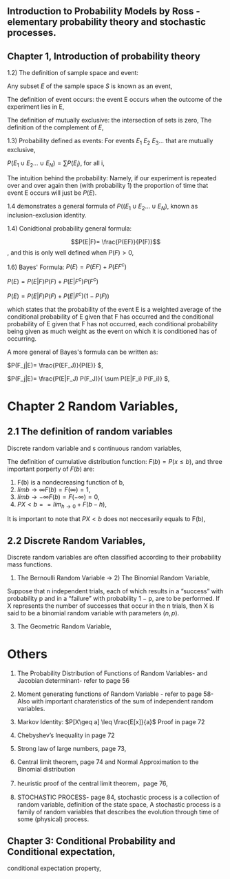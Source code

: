 
## Introduction to Probability Models by Ross - elementary probability theory and stochastic processes.
## Chapter 1, Introduction of probability theory
1.2) The definition of sample space and event:  

Any subset $E$ of the sample space $S$ is known as an event,

The definition of event occurs: the event E occurs when the outcome of the experiment lies in E,

The definition of mutually exclusive: the intersection of sets is zero,
The definition of the complement of $E$,

1.3) Probability defined as events:
For events $E_1$ $E_2$ $E_3$... that are mutually exclusive,  

$P(E_1\cup E_2...\cup E_N)=\sum P(E_i)$, for all i,

The intuition behind the probability: Namely, if our experiment is repeated over and over again then (with probability 1) the proportion of time that event E occurs will just be $P(E)$.

1.4 demonstrates a general formula of $P((E_1\cup E_2...\cup E_N)$, known as inclusion-exclusion identity.

1.4) Conidtional probability general formula:

$$P(E|F)= \frac{P(EF)}{P(F)}$$, and this is only well defined when $P(F)>0$,

1.6) Bayes' Formula:
$P(E)=P(EF)+P(EF^{c})$

$P(E)= P(E|F)P(F)+P(E|F^{c})P(F^{c})$

$P(E)= P(E|F)P(F)+P(E|F^{c})(1-P(F))$

which states that the probability of the event E is a weighted average of the conditional probability of E given that F has occurred and the conditional probability
of E given that F has not occurred, each conditional probability being given as much weight as the event on which it is conditioned has of occurring.

A more general of Bayes's formula can be written as:

$P(F_j|E)= \frac{P(EF_J)}{P(E)} $,

$P(F_j|E)= \frac{P(E|F_J) P(F_J)}{ \sum P(E|F_i) P(F_i)} $,

# Chapter 2 Random Variables,
## 2.1 The definition of random variables

Discrete random variable and s continuous random variables,

The definition of cumulative distribution function:
$F(b)=P(x \leq b)$, and three important porperty of $F(b)$ are:
1) F(b) is a nondecreasing function of b,
2) $limb→∞ F(b) = F(\infty) = 1$,
3) $limb→−∞ F(b) = F(−\infty) = 0$,
4) $P{X < b} = = lim_{h→0}+ F(b − h)$,

It is important to note that $P{X < b}$ does not neccesarily equals to F(b),

## 2.2 Discrete Random Variables,

Discrete random variables are often classified according to their probability mass functions.

1) The Bernoulli Random Variable -> 2) The Binomial Random Variable,

Suppose that n independent trials, each of which results in a “success” with probability p and in a “failure” with probability 1 − p, are to be performed. If X represents the number of successes that occur in the n trials, then X is said to be a binomial random variable with parameters $(n, p)$.

3) The Geometric Random Variable,









# Others



1) The Probability Distribution of Functions of Random Variables- and Jacobian determinant- refer to page 56
2) Moment generating functions of Random Variable - refer to page 58- Also with important charateristics of the sum of independent random variables.

3) Markov Identity: $P[X\geq a] \leq \frac{E[x]}{a}$ Proof in page 72
4) Chebyshev’s Inequality in page 72
5) Strong law of large numbers, page 73,
6) Central limit theorem, page 74 and Normal Approximation to the Binomial distribution 
7) heuristic proof of the central limit theorem，page 76,
8) STOCHASTIC PROCESS- page 84, stochastic process is a collection of random variable, definition of the state space, 
A stochastic process is a family of random variables that describes the evolution through time of some (physical) process.


## Chapter 3: Conditional Probability and Conditional expectation,

conditional expectation property,
